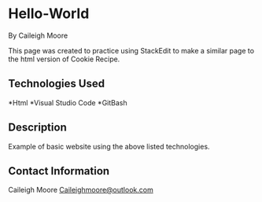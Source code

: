 # **Hello-World**
By Caileigh Moore

This page was created to practice using StackEdit to make a similar page to the html version of Cookie Recipe.
## **Technologies Used**
*Html
*Visual Studio Code
*GitBash
## Description
Example of basic website using the above listed technologies.

## Contact Information
Caileigh Moore Caileighmoore@outlook.com
